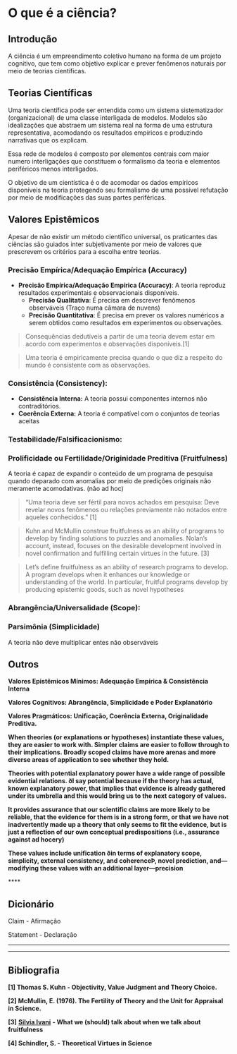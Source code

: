 # O que é a ciência?

## **Introdução**

A ciência é um empreendimento coletivo humano na forma de um projeto cognitivo, que tem como objetivo explicar e prever fenômenos naturais por meio de teorias científicas.

## Teorias Científicas

Uma teoria científica pode ser entendida como um sistema sistematizador \(organizacional\) de uma classe interligada de modelos. Modelos são idealizações que abstraem um sistema real na forma de uma estrutura representativa, acomodando os resultados empíricos e produzindo narrativas que os explicam.

Essa rede de modelos é composto por elementos centrais com maior numero interligações que constituem o formalismo da teoria e elementos periféricos menos interligados. 

O objetivo de um cientística é o de acomodar os dados empíricos disponíveis na teoria protegendo seu formalismo de uma possível refutação por meio de modificações das suas partes periféricas.



## Valores Epistêmicos

Apesar de não existir um método científico universal, os praticantes das ciências são guiados inter subjetivamente por meio de valores que prescrevem os critérios para a escolha entre teorias.

### Precisão Empírica/Adequação Empírica \(Accuracy\)

* **Precisão Empírica/Adequação Empírica \(Accuracy\)**: A teoria reproduz resultados experimentais e observacionais disponíveis.
  * **Precisão Qualitativa**: É precisa em descrever fenômenos observáveis \(Traço numa câmara de nuvens\)
  * **Precisão Quantitativa**: É precisa em prever os valores numéricos a serem obtidos como resultados em experimentos ou observações.

> Consequências dedutíveis a partir de uma teoria devem estar em acordo com experimentos e observações disponíveis.\[1\]

> Uma teoria é empiricamente precisa quando o que diz a respeito do mundo é consistente com as observações.

### Consistência \(Consistency\):

* **Consistência Interna:** A teoria possui componentes internos não contraditórios.
* **Coerência Externa:** A teoria é compatível com o conjuntos de teorias aceitas 

### Testabilidade/Falsificacionismo:

### Prolificidade ou Fertilidade/Originidade Preditiva \(Fruitfulness\)

A teoria é capaz de expandir o conteúdo de um programa de pesquisa quando deparado com anomalias por meio de predições originais não meramente acomodativas. \(não ad hoc\)

> “Uma teoria deve ser fértil para novos achados em pesquisa: Deve revelar novos fenômenos ou relações previamente não notados entre aqueles conhecidos.” \[1\]

> Kuhn and McMullin construe fruitfulness as an ability of programs to develop by finding solutions to puzzles and anomalies. Nolan’s account, instead, focuses on the desirable development involved in novel confirmation and fulfilling certain virtues in the future. \[3\]

> Let’s define fruitfulness as an ability of research programs to develop. A program develops when it enhances our knowledge or understanding of the world. In particular, fruitful programs develop by producing epistemic goods, such as novel hypotheses

### Abrangência/Universalidade \(Scope\):

### Parsimônia \(Simplicidade\)

A teoria não deve multiplicar entes não observáveis 

## **Outros** 

**Valores Epistêmicos Mínimos: Adequação Empírica & Consistência Interna**

**Valores Cognitivos: Abrangência, Simplicidade e Poder Explanatório**

**Valores Pragmáticos: Unificação, Coerência Externa, Originalidade Preditiva.**  
  


**When theories \(or explanations or hypotheses\) instantiate these values, they are easier to work with. Simpler claims are easier to follow through to their implications. Broadly scoped claims have more arenas and more diverse areas of application to see whether they hold.**  


**Theories with potential explanatory power have a wide range of possible evidential relations. ðI say potential because if the theory has actual, known explanatory power, that implies that evidence is already gathered under its umbrella and this would bring us to the next category of values.**  
  


**It provides assurance that our scientific claims are more likely to be reliable, that the evidence for them is in a strong form, or that we have not inadvertently made up a theory that only seems to fit the evidence, but is just a reflection of our own conceptual predispositions \(i.e., assurance against ad hocery\)**  


**These values include unification ðin terms of explanatory scope, simplicity, external consistency, and coherenceÞ, novel prediction, and—modifying these values with an additional layer—precision**  
  
  


\*\*\*\*

## Dicionário

Claim - Afirmação

Statement - Declaração  
****

  
****

## Bibliografia

**\[1\] Thomas S. Kuhn - Objectivity, Value Judgment and Theory Choice.**

**\[2\] McMullin, E. \(1976\). The Fertility of Theory and the Unit for Appraisal in Science.**

**\[3\]** [**Silvia Ivani**](https://link.springer.com/article/10.1007/s13194-018-0231-7#auth-Silvia-Ivani)  **- What we \(should\) talk about when we talk about fruitfulness**

**\[4\] Schindler, S. - Theoretical Virtues in Science**  


